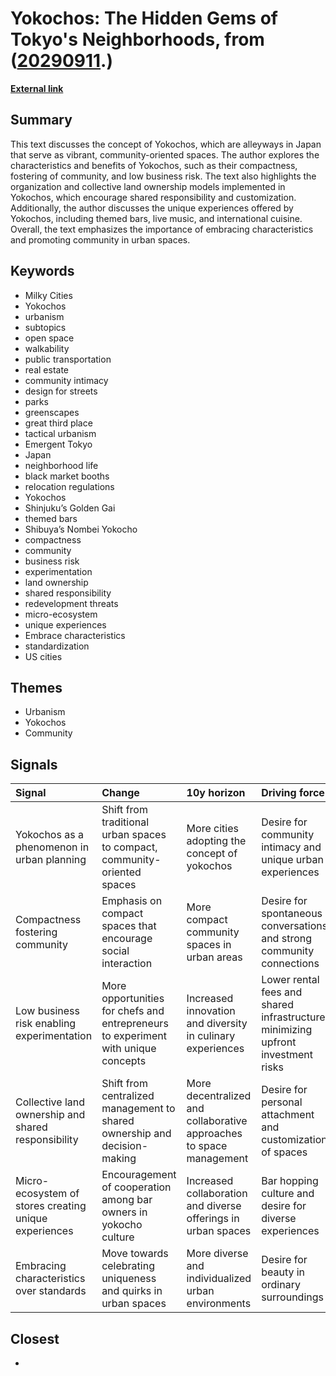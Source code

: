 # __Yokochos: The Hidden Gems of Tokyo's Neighborhoods__, from ([20290911](https://kghosh.substack.com/p/20290911).)

__[External link](https://milkycities.substack.com/p/yokochos-a-perfect-third-place)__



## Summary

This text discusses the concept of Yokochos, which are alleyways in Japan that serve as vibrant, community-oriented spaces. The author explores the characteristics and benefits of Yokochos, such as their compactness, fostering of community, and low business risk. The text also highlights the organization and collective land ownership models implemented in Yokochos, which encourage shared responsibility and customization. Additionally, the author discusses the unique experiences offered by Yokochos, including themed bars, live music, and international cuisine. Overall, the text emphasizes the importance of embracing characteristics and promoting community in urban spaces.

## Keywords

* Milky Cities
* Yokochos
* urbanism
* subtopics
* open space
* walkability
* public transportation
* real estate
* community intimacy
* design for streets
* parks
* greenscapes
* great third place
* tactical urbanism
* Emergent Tokyo
* Japan
* neighborhood life
* black market booths
* relocation regulations
* Yokochos
* Shinjuku’s Golden Gai
* themed bars
* Shibuya’s Nombei Yokocho
* compactness
* community
* business risk
* experimentation
* land ownership
* shared responsibility
* redevelopment threats
* micro-ecosystem
* unique experiences
* Embrace characteristics
* standardization
* US cities

## Themes

* Urbanism
* Yokochos
* Community

## Signals

| Signal                                                | Change                                                                            | 10y horizon                                                         | Driving force                                                                   |
|:------------------------------------------------------|:----------------------------------------------------------------------------------|:--------------------------------------------------------------------|:--------------------------------------------------------------------------------|
| Yokochos as a phenomenon in urban planning            | Shift from traditional urban spaces to compact, community-oriented spaces         | More cities adopting the concept of yokochos                        | Desire for community intimacy and unique urban experiences                      |
| Compactness fostering community                       | Emphasis on compact spaces that encourage social interaction                      | More compact community spaces in urban areas                        | Desire for spontaneous conversations and strong community connections           |
| Low business risk enabling experimentation            | More opportunities for chefs and entrepreneurs to experiment with unique concepts | Increased innovation and diversity in culinary experiences          | Lower rental fees and shared infrastructure minimizing upfront investment risks |
| Collective land ownership and shared responsibility   | Shift from centralized management to shared ownership and decision-making         | More decentralized and collaborative approaches to space management | Desire for personal attachment and customization of spaces                      |
| Micro-ecosystem of stores creating unique experiences | Encouragement of cooperation among bar owners in yokocho culture                  | Increased collaboration and diverse offerings in urban spaces       | Bar hopping culture and desire for diverse experiences                          |
| Embracing characteristics over standards              | Move towards celebrating uniqueness and quirks in urban spaces                    | More diverse and individualized urban environments                  | Desire for beauty in ordinary surroundings                                      |

## Closest

* 